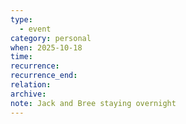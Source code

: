 ```yaml
---
type:
  - event
category: personal
when: 2025-10-18
time:
recurrence:
recurrence_end:
relation:
archive:
note: Jack and Bree staying overnight
---
```

